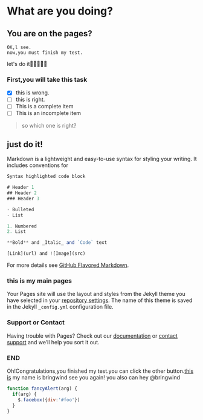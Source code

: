 # What are you doing?

## You are on the pages?
```
OK,l see.
now,you must finish my test.
```
let's do it:dancer::dancer::dancer::dancer::dancer:
### First,you will take this task
- [x] this is wrong.
- [ ] this is right.
- [ ] This is a complete item
- [ ] This is an incomplete item
>so which one is right?
## just do it!
Markdown is a lightweight and easy-to-use syntax for styling your writing. It includes conventions for

```javascript
Syntax highlighted code block

# Header 1
## Header 2
### Header 3

- Bulleted
- List

1. Numbered
2. List

**Bold** and _Italic_ and `Code` text

[Link](url) and ![Image](src)
```

For more details see [GitHub Flavored Markdown](https://guides.github.com/features/mastering-markdown/).

### this is my main pages

Your Pages site will use the layout and styles from the Jekyll theme you have selected in your [repository settings](https://github.com/bringwind/test/settings). The name of this theme is saved in the Jekyll `_config.yml` configuration file.

### Support or Contact

Having trouble with Pages? Check out our [documentation](https://help.github.com/categories/github-pages-basics/) or [contact support](https://github.com/contact) and we’ll help you sort it out.

### END
Oh!Congratulations,you finished my test.you can click the other button.[this is](https://bringwind.github.io/test/)
my name is bringwind see you again!
you also can hey @bringwind

```javascript
function fancyAlert(arg) {
  if(arg) {
    $.facebox({div:'#foo'})
  }
}
```
